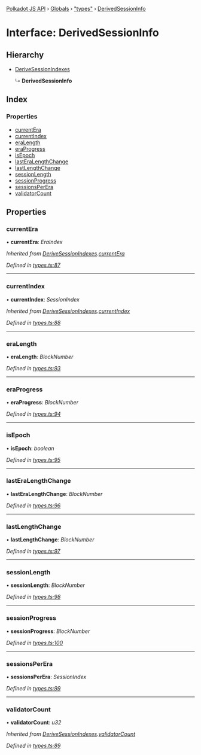 [Polkadot JS API](../README.md) › [Globals](../globals.md) › ["types"](../modules/_types_.md) › [DerivedSessionInfo](_types_.derivedsessioninfo.md)

# Interface: DerivedSessionInfo

## Hierarchy

* [DeriveSessionIndexes](_types_.derivesessionindexes.md)

  ↳ **DerivedSessionInfo**

## Index

### Properties

* [currentEra](_types_.derivedsessioninfo.md#currentera)
* [currentIndex](_types_.derivedsessioninfo.md#currentindex)
* [eraLength](_types_.derivedsessioninfo.md#eralength)
* [eraProgress](_types_.derivedsessioninfo.md#eraprogress)
* [isEpoch](_types_.derivedsessioninfo.md#isepoch)
* [lastEraLengthChange](_types_.derivedsessioninfo.md#lasteralengthchange)
* [lastLengthChange](_types_.derivedsessioninfo.md#lastlengthchange)
* [sessionLength](_types_.derivedsessioninfo.md#sessionlength)
* [sessionProgress](_types_.derivedsessioninfo.md#sessionprogress)
* [sessionsPerEra](_types_.derivedsessioninfo.md#sessionsperera)
* [validatorCount](_types_.derivedsessioninfo.md#validatorcount)

## Properties

###  currentEra

• **currentEra**: *EraIndex*

*Inherited from [DeriveSessionIndexes](_types_.derivesessionindexes.md).[currentEra](_types_.derivesessionindexes.md#currentera)*

*Defined in [types.ts:87](https://github.com/polkadot-js/api/blob/8d3cb72189/packages/api-derive/src/types.ts#L87)*

___

###  currentIndex

• **currentIndex**: *SessionIndex*

*Inherited from [DeriveSessionIndexes](_types_.derivesessionindexes.md).[currentIndex](_types_.derivesessionindexes.md#currentindex)*

*Defined in [types.ts:88](https://github.com/polkadot-js/api/blob/8d3cb72189/packages/api-derive/src/types.ts#L88)*

___

###  eraLength

• **eraLength**: *BlockNumber*

*Defined in [types.ts:93](https://github.com/polkadot-js/api/blob/8d3cb72189/packages/api-derive/src/types.ts#L93)*

___

###  eraProgress

• **eraProgress**: *BlockNumber*

*Defined in [types.ts:94](https://github.com/polkadot-js/api/blob/8d3cb72189/packages/api-derive/src/types.ts#L94)*

___

###  isEpoch

• **isEpoch**: *boolean*

*Defined in [types.ts:95](https://github.com/polkadot-js/api/blob/8d3cb72189/packages/api-derive/src/types.ts#L95)*

___

###  lastEraLengthChange

• **lastEraLengthChange**: *BlockNumber*

*Defined in [types.ts:96](https://github.com/polkadot-js/api/blob/8d3cb72189/packages/api-derive/src/types.ts#L96)*

___

###  lastLengthChange

• **lastLengthChange**: *BlockNumber*

*Defined in [types.ts:97](https://github.com/polkadot-js/api/blob/8d3cb72189/packages/api-derive/src/types.ts#L97)*

___

###  sessionLength

• **sessionLength**: *BlockNumber*

*Defined in [types.ts:98](https://github.com/polkadot-js/api/blob/8d3cb72189/packages/api-derive/src/types.ts#L98)*

___

###  sessionProgress

• **sessionProgress**: *BlockNumber*

*Defined in [types.ts:100](https://github.com/polkadot-js/api/blob/8d3cb72189/packages/api-derive/src/types.ts#L100)*

___

###  sessionsPerEra

• **sessionsPerEra**: *SessionIndex*

*Defined in [types.ts:99](https://github.com/polkadot-js/api/blob/8d3cb72189/packages/api-derive/src/types.ts#L99)*

___

###  validatorCount

• **validatorCount**: *u32*

*Inherited from [DeriveSessionIndexes](_types_.derivesessionindexes.md).[validatorCount](_types_.derivesessionindexes.md#validatorcount)*

*Defined in [types.ts:89](https://github.com/polkadot-js/api/blob/8d3cb72189/packages/api-derive/src/types.ts#L89)*
